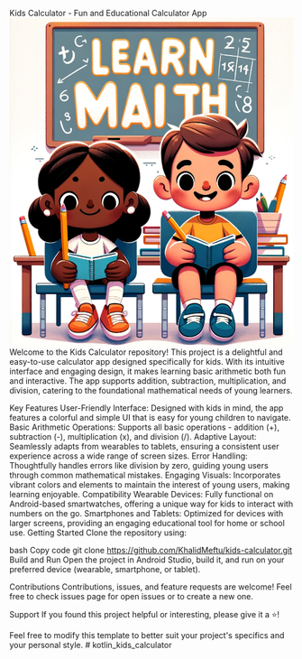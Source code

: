 Kids Calculator - Fun and Educational Calculator App
![logo](app/src/main/res/drawable/image_one.png) 
Welcome to the Kids Calculator repository! This project is a delightful and easy-to-use calculator app designed specifically for kids. With its intuitive interface and engaging design, it makes learning basic arithmetic both fun and interactive. The app supports addition, subtraction, multiplication, and division, catering to the foundational mathematical needs of young learners.

Key Features
User-Friendly Interface: Designed with kids in mind, the app features a colorful and simple UI that is easy for young children to navigate.
Basic Arithmetic Operations: Supports all basic operations - addition (+), subtraction (-), multiplication (x), and division (/).
Adaptive Layout: Seamlessly adapts from wearables to tablets, ensuring a consistent user experience across a wide range of screen sizes.
Error Handling: Thoughtfully handles errors like division by zero, guiding young users through common mathematical mistakes.
Engaging Visuals: Incorporates vibrant colors and elements to maintain the interest of young users, making learning enjoyable.
Compatibility
Wearable Devices: Fully functional on Android-based smartwatches, offering a unique way for kids to interact with numbers on the go.
Smartphones and Tablets: Optimized for devices with larger screens, providing an engaging educational tool for home or school use.
Getting Started
Clone the repository using:

bash
Copy code
git clone https://github.com/KhalidMeftu/kids-calculator.git
Build and Run
Open the project in Android Studio, build it, and run on your preferred device (wearable, smartphone, or tablet).

Contributions
Contributions, issues, and feature requests are welcome! Feel free to check issues page for open issues or to create a new one.

Support
If you found this project helpful or interesting, please give it a ⭐️!

Feel free to modify this template to better suit your project's specifics and your personal style. # kotlin_kids_calculator

